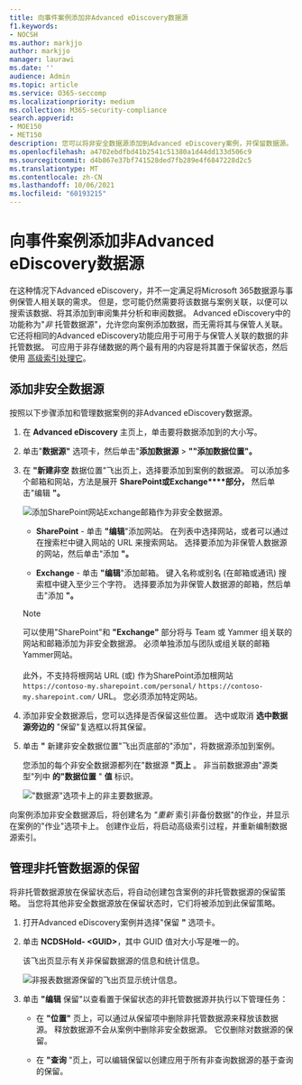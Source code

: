 ```yaml
---
title: 向事件案例添加非Advanced eDiscovery数据源
f1.keywords:
- NOCSH
ms.author: markjjo
author: markjjo
manager: laurawi
ms.date: ''
audience: Admin
ms.topic: article
ms.service: O365-seccomp
ms.localizationpriority: medium
ms.collection: M365-security-compliance
search.appverid:
- MOE150
- MET150
description: 您可以将非安全数据源添加到Advanced eDiscovery案例，并保留数据源。 非索引数据源会重新编制索引，因此将重新处理标记为部分索引的任何内容，使其完全且快速可搜索。
ms.openlocfilehash: a4702ebdfbd41b2541c51380a1d44dd133d506c9
ms.sourcegitcommit: d4b867e37bf741528ded7fb289e4f6847228d2c5
ms.translationtype: MT
ms.contentlocale: zh-CN
ms.lasthandoff: 10/06/2021
ms.locfileid: "60193215"
---
```

# <a name="add-non-custodial-data-sources-to-an-advanced-ediscovery-case"></a>向事件案例添加非Advanced eDiscovery数据源

在这种情况下Advanced eDiscovery，并不一定满足将Microsoft 365数据源与事例保管人相关联的需求。 但是，您可能仍然需要将该数据与案例关联，以便可以搜索该数据、将其添加到审阅集并分析和审阅数据。 Advanced eDiscovery中的功能称为"*非* 托管数据源"，允许您向案例添加数据，而无需将其与保管人关联。 它还将相同的Advanced eDiscovery功能应用于可用于与保管人关联的数据的非托管数据。 可应用于非存储数据的两个最有用的内容是将其置于保留状态，然后使用 [高级索引处理它](indexing-custodian-data.md)。

## <a name="add-a-non-custodial-data-source"></a>添加非安全数据源

按照以下步骤添加和管理数据案例的非Advanced eDiscovery数据源。

1. 在 **Advanced eDiscovery** 主页上，单击要将数据添加到的大小写。

2. 单击"**数据源"** 选项卡，然后单击"**添加数据源**  >  **""添加数据位置"。**

3. 在 **"新建非空** 数据位置"飞出页上，选择要添加到案例的数据源。 可以添加多个邮箱和网站，方法是展开 **SharePoint或Exchange****部分，** 然后单击"编辑 **"。**

   ![添加SharePoint网站Exchange邮箱作为非安全数据源。](../media/NonCustodialDataSources1.png)

   - **SharePoint** - 单击 **"编辑**"添加网站。 在列表中选择网站，或者可以通过在搜索栏中键入网站的 URL 来搜索网站。 选择要添加为非保管人数据源的网站，然后单击"添加 **"。**

   - **Exchange** - 单击 **"编辑**"添加邮箱。 键入名称或别名 (在邮箱或通讯) 搜索框中键入至少三个字符。 选择要添加为非保管人数据源的邮箱，然后单击"添加 **"。**

   > [!NOTE]
   > 可以使用"SharePoint"和 **"Exchange"** 部分将与 Team 或 Yammer 组关联的网站和邮箱添加为非安全数据源。 必须单独添加与团队或组关联的邮箱Yammer网站。<br/><br/> 此外，不支持将根网站 URL (或) 作为SharePoint添加根网站 `https://contoso-my.sharepoint.com/personal/` `https://contoso-my.sharepoint.com/` URL。 您必须添加特定网站。

4. 添加非安全数据源后，您可以选择是否保留这些位置。 选中或取消 **选中数据源旁边的** "保留"复选框以将其保留。

5. 单击 **"** 新建非安全数据位置"飞出页底部的"添加"，将数据源添加到案例。

   您添加的每个非安全数据源都列在"数据源 **"页上** 。 非当前数据源由"源类型"列中 **的"数据位置** " **值** 标识。

   !["数据源"选项卡上的非主要数据源。](../media/NonCustodialDataSources2.png)

向案例添加非安全数据源后，将创建名为 *"重新* 索引非备份数据"的作业，并显示在案例的"作业"选项卡上。  创建作业后，将启动高级索引过程，并重新编制数据源索引。

## <a name="manage-the-hold-for-non-custodial-data-sources"></a>管理非托管数据源的保留

将非托管数据源放在保留状态后，将自动创建包含案例的非托管数据源的保留策略。 当您将其他非安全数据源放在保留状态时，它们将被添加到此保留策略。

1. 打开Advanced eDiscovery案例并选择"保留 **"** 选项卡。

2. 单击 **NCDSHold- \<GUID\>**，其中 GUID 值对大小写是唯一的。

   该飞出页显示有关非保留数据源的信息和统计信息。

   ![非报表数据源保留的飞出页显示统计信息。](../media/NonCustodialDataSourcesHoldFlyout.png)

3. 单击 **"编辑** 保留"以查看置于保留状态的非托管数据源并执行以下管理任务：

   - 在 **"位置"** 页上，可以通过从保留项中删除非托管数据源来释放该数据源。 释放数据源不会从案例中删除非安全数据源。 它仅删除对数据源的保留。

   - 在 **"查询** "页上，可以编辑保留以创建应用于所有非查询数据源的基于查询的保留。
